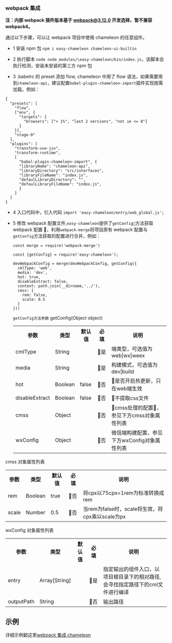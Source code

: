 ### webpack 集成

<b>注：内部 webpack 插件版本基于 webpack@3.12.0 开发选择，暂不兼容 webpack4。</b>

通过以下步骤，可以让 webpack 项目中使用 chameleon 的任意组件。

- 1 安装 npm 包 `npm i easy-chameleon chameleon-ui-builtin`

- 2 执行脚本 `node node_modules/\easy-chameleon/bin/index.js`，该脚本会执行检测，安装未安装的第三方 npm 包

- 3 .babelrc 的 preset 添加 flow, chameleon 中用了 flow 语法，如果需要用到`chameleon-api`，建议配置`babel-plugin-chameleon-import`插件实现按需加载。例如：

```
{
  "presets": [
    "flow",
    ["env", {
      "targets": {
        "browsers": ["> 1%", "last 2 versions", "not ie <= 8"]
      }
    }],
    "stage-0"
  ],
  "plugins": [
    "transform-vue-jsx",
    "transform-runtime",
    [
      "babel-plugin-chameleon-import", {
      "libraryName": "chameleon-api",
      "libraryDirectory": "src/interfaces",
      "libraryFileName": "index.js",
      "defaulLibraryDirectory": "",
      "defaulLibraryFileName": "index.js",
      }
    ]
  ]
}

```

- 4 入口代码中，引入代码 `import 'easy-chameleon/entry/web_global.js';`

- 5 修改 webpack 配置文件,`easy-chameleon`提供了`getConfig`方法获取 webpack 配置 ，利用`webpack-merge`将项目原有 webpack 配置与`getConfig`方法获取的配置进行合并，例如：

  ```
  const merge = require('webpack-merge')

  const {getConfig} = require('easy-chameleon');

  devWebpackConfig = merge(devWebpackConfig, getConfig({
    cmlType: 'web',
    media: 'dev',
    hot: true,
    disableExtract: false,
    context: path.join(__dirname,'../'),
    cmss: {
      rem: false,
      scale: 0.5
    }
  }))
  ```

  `getConfig方法参数` getConfig(Object object)

  <table>
  <tr><th>参数</th><th>类型</th><th>默认值</th><th>必填</th><th>说明</th></tr>
  <tr><td>cmlType</td><td>String</td><td></td><td>是</td><td>端类型，可选值为web|wx|weex</td></tr>
  <tr><td>media</td><td>String</td><td></td><td>是</td><td>构建模式，可选值为dev|build</td></tr>
  <tr><td>hot</td><td>Boolean</td><td>false</td><td>否</td><td>是否开启热更新，只在web端生效</td></tr>
  <tr><td>disableExtract</td><td>Boolean</td><td>false</td><td>否</td><td>不提取css文件</td></tr>
  <tr><td>cmss</td><td>Object</td><td></td><td>否</td><td>cmss处理的配置，参见下方cmss对象属性列表</td></tr>
  <tr><td>wxConfig</td><td>Object</td><td></td><td>否</td><td>微信端构建配置，参见下方wxConfig对象属性列表</td></tr>
  </table>

cmss 对象属性列表

<table>
<tr><th>参数</th><th>类型</th><th>默认值</th><th>必填</th><th>说明</th></tr>
<tr><td>rem</td><td>Boolean</td><td>true</td><td>否</td><td>将cpx以75cpx=1rem为标准转换成rem</td></tr>
<tr><td>scale</td><td>Number</td><td>0.5</td><td>否</td><td>当rem为false时，scale将生效，将cpx乘以scale为px</td></tr>
</table>

wxConfig 对象属性列表

<table>
<tr><th>参数</th><th>类型</th><th>默认值</th><th>必填</th><th>说明</th></tr>
<tr><td>entry</td><td>Array[String]</td><td></td><td>是</td><td>指定输出的组件入口，以项目根目录下的相对路径,会寻找指定路径下的cml文件进行编译</td></tr>
<tr><td>outputPath</td><td>String</td><td></td><td>否</td><td>输出路径</td></tr>
</table>

## 示例

详细示例戳这里[webpack 集成 chameleon](/example/webpack_plugin.html)
